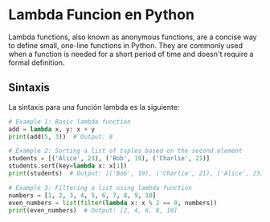 # Lambda Funcion en Python

Lambda functions, also known as anonymous functions, are a concise way to define small, one-line functions in Python. They are commonly used when a function is needed for a short period of time and doesn't require a formal definition.

## Sintaxis

La sintaxis para una función lambda es la siguiente:

```python
# Example 1: Basic lambda function
add = lambda x, y: x + y
print(add(5, 3))  # Output: 8

# Example 2: Sorting a list of tuples based on the second element
students = [('Alice', 23), ('Bob', 19), ('Charlie', 21)]
students.sort(key=lambda x: x[1])
print(students)  # Output: [('Bob', 19), ('Charlie', 21), ('Alice', 23)]

# Example 3: Filtering a list using lambda function
numbers = [1, 2, 3, 4, 5, 6, 7, 8, 9, 10]
even_numbers = list(filter(lambda x: x % 2 == 0, numbers))
print(even_numbers)  # Output: [2, 4, 6, 8, 10]
```

